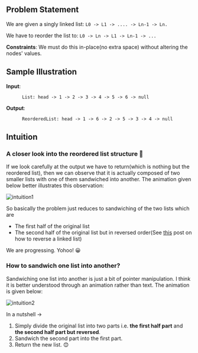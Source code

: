 ## Problem Statement
We are given a singly linked list: ``` L0 -> L1 -> .... -> Ln-1 -> Ln. ```

We have to reorder the list to: ``` L0 -> Ln -> L1 -> Ln-1 -> ... ```

__Constraints__: We must do this in-place(no extra space) without altering the nodes' values.

## Sample Illustration

__Input__:

          List: head -> 1 -> 2 -> 3 -> 4 -> 5 -> 6 -> null
          
__Output__:

          ReorderedList: head -> 1 -> 6 -> 2 -> 5 -> 3 -> 4 -> null
        
## Intuition

### A closer look into the reordered list structure :eyes:
If we look carefully at the output we have to return(which is nothing but the reordered list), then we can observe that it is actually composed of two smaller lists with one of them sandwiched into another. The animation given below better illustrates this observation:

![intuition1](https://user-images.githubusercontent.com/22399995/37875640-e3cfe506-305f-11e8-97b7-e1c2905c9662.gif)

So basically the problem just reduces to sandwiching of the two lists which are 
* The first half of the original list
* The second half of the original list but in reversed order(See [this](https://www.summigandhi.com/) post on how to reverse a linked list)

We are progressing. Yohoo! :grinning:

### How to sandwich one list into another?
Sandwiching one list into another is just a bit of pointer manipulation. I think it is better understood through an animation rather than text. The animation is given below:

![intuition2](https://user-images.githubusercontent.com/22399995/37876932-53b43b7c-3071-11e8-8c69-79926ca7d7cc.gif)

In a nutshell -> 

1. Simply divide the original list into two parts i.e. __the first half part__ and __the second half part but reversed__.
2. Sandwich the second part into the first part.
3. Return the new list. :blush:





